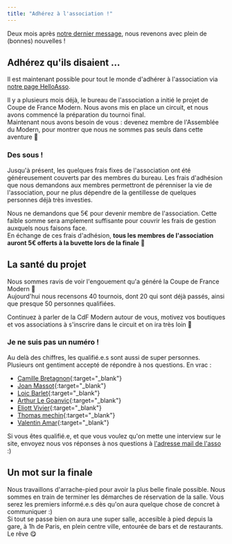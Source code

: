 ```yaml
---
title: "Adhérez à l'association !"
---
```


Deux mois après [notre dernier message](/premier-qualifier/), nous revenons avec plein de (bonnes) nouvelles !

## Adhérez qu'ils disaient ...

Il est maintenant possible pour tout le monde d'adhérer à l'association via [notre page HelloAsso](https://www.helloasso.com/associations/l-assemblee-du-modern/adhesions/formulaire-d-adhesion).

Il y a plusieurs mois déjà, le bureau de l'association a initié le projet de Coupe de France Modern. Nous avons mis en place un circuit, et nous avons commencé la préparation du tournoi final.  
Maintenant nous avons besoin de vous : devenez membre de l'Assemblée du Modern, pour montrer que nous ne sommes pas seuls dans cette aventure 👐

### Des sous !

Jusqu'à présent, les quelques frais fixes de l'association ont été généreusement couverts par des membres du bureau. Les frais d'adhésion que nous demandons aux membres permettront de pérenniser la vie de l'association, pour ne plus dépendre de la gentillesse de quelques personnes déjà très investies.

Nous ne demandons que 5€ pour devenir membre de l'association. Cette faible somme sera amplement suffisante pour couvrir les frais de gestion auxquels nous faisons face.  
En échange de ces frais d'adhésion, **tous les membres de l'association auront 5€ offerts à la buvette lors de la finale** 🥪

## La santé du projet

Nous sommes ravis de voir l'engouement qu'a généré la Coupe de France Modern 🥹  
Aujourd'hui nous recensons 40 tournois, dont 20 qui sont déjà passés, ainsi que presque 50 personnes qualifiées.  

Continuez à parler de la CdF Modern autour de vous, motivez vos boutiques et vos associations à s'inscrire dans le circuit et on ira très loin 🚀

### Je ne suis pas un numéro !

Au delà des chiffres, les qualifié.e.s sont aussi de super personnes. Plusieurs ont gentiment accepté de répondre à nos questions. En vrac :
- [Camille Bretagnon](/premier-qualifier/#et-une-gagnante-){:target="_blank"}
- [Joan Massot](/joan-massot-2025/){:target="_blank"}
- [Loic Barlet](/loic-barlet-2025/){:target="_blank"}
- [Arthur Le Goanvic](/arthur-le-goanvic-2025/){:target="_blank"}
- [Eliott Vivier](/eliott-vivier-2025/){:target="_blank"}
- [Thomas mechin](/thomas-mechin-2025/){:target="_blank"}
- [Valentin Amar](/valentin-amar-2025/){:target="_blank"}

Si vous êtes qualifié.e, et que vous voulez qu'on mette une interview sur le site, envoyez nous vos réponses à nos questions à [l'adresse mail de l'asso](mailto:lassembleedumodern@gmail.com) :)

## Un mot sur la finale

Nous travaillons d'arrache-pied pour avoir la plus belle finale possible. Nous sommes en train de terminer les démarches de réservation de la salle. Vous serez les premiers informé.e.s dès qu'on aura quelque chose de concret à communiquer :)  
Si tout se passe bien on aura une super salle, accesible à pied depuis la gare, à 1h de Paris, en plein centre ville, entourée de bars et de restaurants. Le rêve 😋
